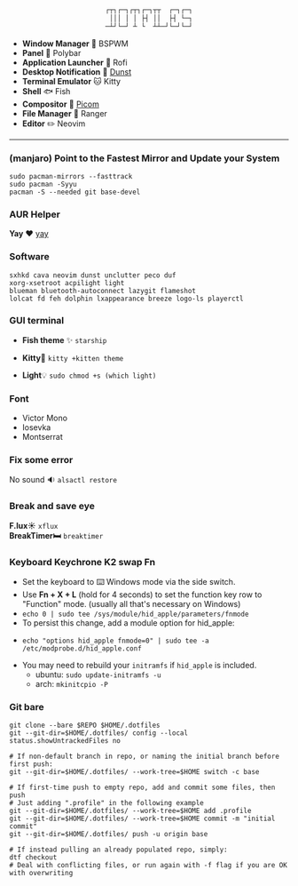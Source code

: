 <div align="center">

```css

┌┬┐┌─┐┌┬┐┌─┐┬┬  ┌─┐┌─┐
 │││ │ │ ├┤ ││  ├┤ └─┐
─┴┘└─┘ ┴ └  ┴┴─┘└─┘└─┘

```

</div>

- **Window Manager** :bento: BSPWM
- **Panel** :blossom: Polybar
- **Application Launcher** :rocket: Rofi
- **Desktop Notification** :herb: [Dunst](https://github.com/dunst-project/dunst)
- **Terminal Emulator** :cat: Kitty
- **Shell** 🐟 Fish
- **Compositor** :shaved_ice: [Picom](https://github.com/yshui/picom)
- **File Manager** :flower_playing_cards: Ranger
- **Editor** :pencil2: Neovim

---

### (manjaro) Point to the Fastest Mirror and Update your System

```
sudo pacman-mirrors --fasttrack
sudo pacman -Syyu
pacman -S --needed git base-devel
```

### AUR Helper

**Yay** :heart: [yay](https://github.com/Jguer/yay)

### Software

```
sxhkd cava neovim dunst unclutter peco duf
xorg-xsetroot acpilight light
blueman bluetooth-autoconnect lazygit flameshot
lolcat fd feh dolphin lxappearance breeze logo-ls playerctl
```

### GUI terminal

- **Fish theme** :sparkles: `starship`
- **Kitty**:seedling: `kitty +kitten theme`

- **Light**:bulb: `sudo chmod +s (which light)`

### Font

- Victor Mono
- Iosevka
- Montserrat

### Fix some error

No sound :sound: `alsactl restore`

### Break and save eye

**F.lux:sunny:** `xflux`  
**BreakTimer:bed:** `breaktimer`

### Keyboard Keychrone K2 swap Fn

- Set the keyboard to :keyboard: Windows mode via the side switch.
- Use **Fn + X + L** (hold for 4 seconds) to set the function key row to "Function" mode. (usually all that's necessary on Windows)
- `echo 0 | sudo tee /sys/module/hid_apple/parameters/fnmode`
- To persist this change, add a module option for hid_apple:
- ```
  echo "options hid_apple fnmode=0" | sudo tee -a /etc/modprobe.d/hid_apple.conf
  ```
- You may need to rebuild your `initramfs` if `hid_apple` is included.
  - ubuntu: `sudo update-initramfs -u`
  - arch: `mkinitcpio -P`

### Git bare

```
git clone --bare $REPO $HOME/.dotfiles
git --git-dir=$HOME/.dotfiles/ config --local status.showUntrackedFiles no

# If non-default branch in repo, or naming the initial branch before first push:
git --git-dir=$HOME/.dotfiles/ --work-tree=$HOME switch -c base

# If first-time push to empty repo, add and commit some files, then push
# Just adding ".profile" in the following example
git --git-dir=$HOME/.dotfiles/ --work-tree=$HOME add .profile
git --git-dir=$HOME/.dotfiles/ --work-tree=$HOME commit -m "initial commit"
git --git-dir=$HOME/.dotfiles/ push -u origin base

# If instead pulling an already populated repo, simply:
dtf checkout
# Deal with conflicting files, or run again with -f flag if you are OK with overwriting
```

